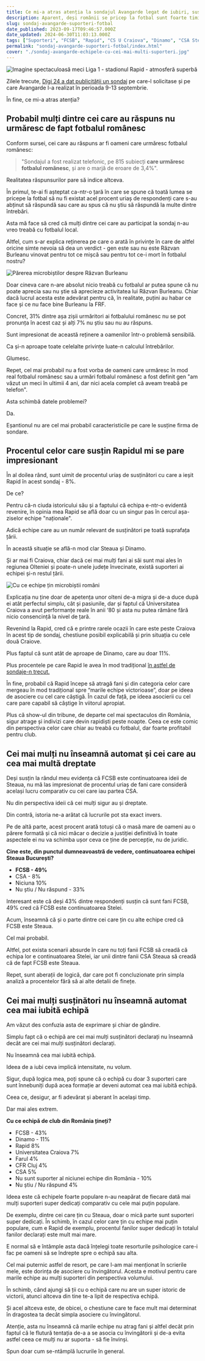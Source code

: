 ```yaml
---
title: Ce mi-a atras atenția la sondajul Avangarde legat de iubiri, susțineri și alte emoții intense din fotbalul românesc
description: Aparent, deși românii se pricep la fotbal sunt foarte timizi să-și dea cu părerea. Ceea ce, evident, indică mai degrabă că respondenții n-au fost chiar sinceri în tot și-n toate
slug: sondaj-avangarde-suporteri-fotbal
date_published: 2023-09-17T09:46:57.000Z
date_updated: 2024-06-30T11:03:13.000Z
tags: ["Suporteri", "FCSB", "Rapid", "CS U Craiova", "Dinamo", "CSA Steaua"]
permalink: "sondaj-avangarde-suporteri-fotbal/index.html"
cover: "./sondaj-avangarde-echipele-cu-cei-mai-multi-suporteri.jpg"
---
```


![Imagine spectaculoasă meci Liga 1 - stadionul Rapid - atmosferă superbă](./sondaj-avangarde-echipele-cu-cei-mai-multi-suporteri.jpg)

Zilele trecute, [Digi 24 a dat publicității un sondaj](https://www.digi24.ro/stiri/sport/fotbal/sondaj-jumatate-dintre-romani-cred-ca-performanta-nationalei-de-fotbal-este-slaba-si-vor-schimbarea-lui-burleanu-de-la-frf-2504823) pe care-l solicitase și pe care Avangarde l-a realizat în perioada 9-13 septembrie.

În fine, ce mi-a atras atenția?

## Probabil mulți dintre cei care au răspuns nu urmăresc de fapt fotbalul românesc

Conform sursei, cei care au răspuns ar fi oameni care urmăresc fotbalul românesc:

> "Sondajul a fost realizat telefonic, pe 815 subiecți **care urmăresc fotbalul românesc**, și are o marjă de eroare de 3,4%".

Realitatea răspunsurilor pare să indice altceva.

În primul, te-ai fi așteptat ca-ntr-o țară în care se spune că toată lumea se pricepe la fotbal să nu fi existat acel procent uriaș de respondenți care s-au abținut să răspundă sau care au spus că nu știu să răspundă la multe dintre întrebări.

Asta mă face să cred că mulți dintre cei care au participat la sondaj n-au vreo treabă cu fotbalul local.

Altfel, cum s-ar explica reținerea pe care o arată în privințe în care de altfel oricine simte nevoia să dea un verdict - gen este sau nu este Răzvan Burleanu vinovat pentru tot ce mișcă sau pentru tot ce-i mort în fotbalul nostru?

![Părerea microbiștilor despre Răzvan Burleanu](./schimbare-burlenu.webp) 

Doar cineva care n-are absolut nicio treabă cu fotbalul ar putea spune că nu poate aprecia sau nu știe să aprecieze activitatea lui Răzvan Burleanu. Chiar dacă lucrul acesta este adevărat pentru că, în realitate, puțini au habar ce face și ce nu face bine Burleanu la FRF.

Concret, 31% dintre așa zișii urmăritori ai fotbalului românesc nu se pot pronunța în acest caz și alți 7% nu știu sau nu au răspuns.

Sunt impresionat de această reținere a oamenilor într-o problemă sensibilă.

Ca și-n aproape toate celelalte privințe luate-n calculul întrebărilor.

Glumesc.

Repet, cel mai probabil nu a fost vorba de oameni care urmăresc în mod real fotbalul românesc sau a urmări fotbalul românesc a fost definit gen "am văzut un meci în ultimii 4 ani, dar nici acela complet că aveam treabă pe telefon".

Asta schimbă datele problemei?

Da.

Eșantionul nu are cel mai probabil caracteristicile pe care le susține firma de sondare.

## Procentul celor care susțin Rapidul mi se pare impresionant

În al doilea rând, sunt uimit de procentul uriaș de susținători cu care a ieșit Rapid în acest sondaj - 8%.

De ce?

Pentru că-n ciuda istoricului său și a faptului că echipa e-ntr-o evidentă revenire, în opinia mea Rapid se află doar cu un singur pas în cercul așa-ziselor echipe "naționale".

Adică echipe care au un număr relevant de susținători pe toată suprafața țării.

În această situație se află-n mod clar Steaua și Dinamo.

Și ar mai fi Craiova, chiar dacă cei mai mulți fani ai săi sunt mai ales în regiunea Olteniei și poate-n unele județe învecinate, există suporteri ai echipei și-n restul țării.

![Cu ce echipe țin microbiștii români](./sondaj-fani-fotbal-romania.webp)

Explicația nu ține doar de apetența unor olteni de-a migra și de-a duce după ei atât perfectul simplu, cât și pasiunile, dar și faptul că Universitatea Craiova a avut performanțe reale în anii ‘80 și asta nu putea rămâne fără nicio consencință la nivel de țară.

Revenind la Rapid, cred că e printre rarele ocazii în care este peste Craiova în acest tip de sondaj, chestiune posibil explicabilă și prin situația cu cele două Craiove.

Plus faptul că sunt atât de aproape de Dinamo, care au doar 11%.

Plus procentele pe care Rapid le avea în mod tradițional [în astfel de sondaje-n trecut.](https://orangesport.ro/foto-echipa-care-are-cei-mai-multi-suporteri-din-tara-steaua-nu-mai-e-pe-primul-loc-cum-arata-top-13-19203149)

În fine, probabil că Rapid începe să atragă fani și din categoria celor care mergeau în mod tradițional spre “marile echipe victorioase”, doar pe ideea de asociere cu cel care câștigă. În cazul de față, pe ideea asocierii cu cel care pare capabil să câștige în viitorul apropiat.

Plus că show-ul din tribune, de departe cel mai spectaculos din România, sigur atrage și indivizi care devin rapidiști peste noapte. Ceea ce este comic din perspectiva celor care chiar au treabă cu fotbalul, dar foarte profitabil pentru club.

## Cei mai mulți nu înseamnă automat și cei care au cea mai multă dreptate

Deși susțin la rândul meu evidența că FCSB este continuatoarea ideii de Steaua, nu mă las impresionat de procentul uriaș de fani care consideră același lucru comparativ cu cei care iau partea CSA.

Nu din perspectiva ideii că cei mulți sigur au și dreptate.

Din contră, istoria ne-a arătat că lucrurile pot sta exact invers.

Pe de altă parte, acest procent arată totuși că o masă mare de oameni au o părere formată și că nici măcar o decizie a justiției definitivă în toate aspectele ei nu va schimba ușor ceva ce ține de percepție, nu de juridic.

**Cine este, din punctul dumneavoastră de vedere, continuatoarea echipei Steaua București?**

- **FCSB - 49%**
- CSA - 8%
- Niciuna 10%
- Nu știu / Nu răspund - 33%

Interesant este că deși 43% dintre respondenți susțin că sunt fani FCSB,  49% cred că FCSB este continuatoarea Stelei.

Acum, înseamnă că și o parte dintre cei care țin cu alte echipe cred că FCSB este Steaua.

Cel mai probabil.

Altfel, pot exista scenarii absurde în care nu toți fanii FCSB să creadă că echipa lor e continuatoarea Stelei, iar unii dintre fanii CSA Steaua să creadă că de fapt FCSB este Steaua.

Repet, sunt aberații de logică, dar care pot fi concluzionate prin simpla analiză a procentelor fără să ai alte detalii de finețe.

## Cei mai mulți susținători nu înseamnă automat cea mai iubită echipă

Am văzut des confuzia asta de exprimare și chiar de gândire.

Simplu fapt că o echipă are cei mai mulți susținători declarați nu înseamnă decât are cei mai mulți susținători declarați.

Nu înseamnă cea mai iubită echipă.

Ideea de a iubi ceva implică intensitate, nu volum.

Sigur, după logica mea, poți spune că o echipă cu doar 3 suporteri care sunt înnebuniți după acea formație ar deveni automat cea mai iubită echipă.

Ceea ce, desigur, ar fi adevărat și aberant în același timp.

Dar mai ales extrem.

**Cu ce echipă de club din România țineți?**

- FCSB - 43%
- Dinamo - 11%
- Rapid 8%
- Universitatea Craiova 7%
- Farul 4%
- CFR Cluj 4%
- CSA 5%
- Nu sunt suporter al niciunei echipe din România - 10%
- Nu știu / Nu răspund 4%

Ideea este că echipele foarte populare n-au neapărat de fiecare dată mai mulți suporteri super dedicați comparativ cu cele mai puțin populare.

De exemplu, dintre cei care țin cu Steaua, doar o mică parte sunt suporteri super dedicați. În schimb, în cazul celor care țin cu echipe mai puțin populare, cum e Rapid de exemplu, procentul fanilor super dedicați în totalul fanilor declarați este mult mai mare.

E normal să e întâmple asta dacă înțelegi toate resorturile psihologice care-i fac pe oameni să se îndrepte spre o echipă sau alta.

Cel mai puternic astfel de resort, pe care l-am mai menționat în scrierile mele, este dorința de asociere cu învingătorul. Acesta e motivul pentru care marile echipe au mulți suporteri din perspectiva volumului.

În schimb, când ajungi să ții cu o echipă care nu are un super istoric de victorii, atunci altceva din tine te-a lipit de respectiva echipă.

Și acel altceva este, de obicei, o chestiune care te face mult mai determinat în dragostea ta decât simpla asociere cu învingătorul.

Atenție, asta nu înseamnă că marile echipe nu atrag fani și altfel decât prin faptul că le flutură tentația de-a a se asocia cu învingătorii și de-a evita astfel ceea ce mulți nu ar suporta - să fie învinși.

Spun doar cum se-ntâmplă lucrurile în general.
